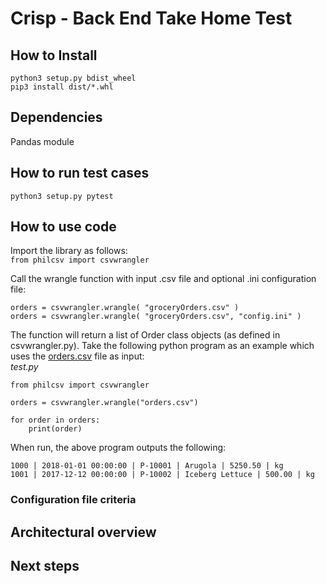 # Crisp - Back End Take Home Test

## How to Install
```
python3 setup.py bdist_wheel
pip3 install dist/*.whl
```

## Dependencies

Pandas module

## How to run test cases

`python3 setup.py pytest`

## How to use code
Import the library as follows:    
`from philcsv import csvwrangler`

Call the wrangle function with input .csv file and optional .ini configuration file:  
```
orders = csvwrangler.wrangle( "groceryOrders.csv" )
orders = csvwrangler.wrangle( "groceryOrders.csv", "config.ini" )
```

The function will return a list of Order class objects (as defined in csvwrangler.py). Take the following 
python program as an example which uses the [orders.csv](https://gist.githubusercontent.com/daggerrz/99e766b4660e3c0ed26517beaea6449a/raw/e2d3a3e42ad1895baa430612f921bc87cfff651c/orders.csv) file as input:  
*test.py*
```
from philcsv import csvwrangler

orders = csvwrangler.wrangle("orders.csv")

for order in orders:
    print(order)
```

When run, the above program outputs the following:
```
1000 | 2018-01-01 00:00:00 | P-10001 | Arugola | 5250.50 | kg
1001 | 2017-12-12 00:00:00 | P-10002 | Iceberg Lettuce | 500.00 | kg
```

### Configuration file criteria

## Architectural overview

## Next steps
